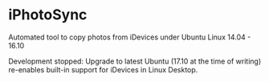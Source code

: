 # iPhotoSync
Automated tool to copy photos from iDevices under Ubuntu Linux 14.04 - 16.10

Development stopped: Upgrade to latest Ubuntu (17.10 at the time of writing) re-enables built-in support for iDevices in Linux Desktop.
